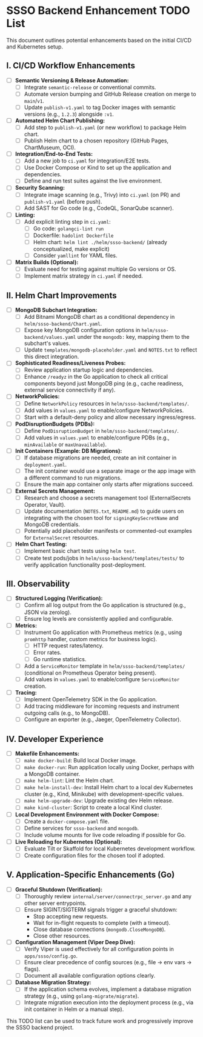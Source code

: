 # SSSO Backend Enhancement TODO List

This document outlines potential enhancements based on the initial CI/CD and Kubernetes setup.

## I. CI/CD Workflow Enhancements

-   [ ] **Semantic Versioning & Release Automation:**
    -   [ ] Integrate `semantic-release` or conventional commits.
    -   [ ] Automate version bumping and GitHub Release creation on merge to `main`/`v1`.
    -   [ ] Update `publish-v1.yaml` to tag Docker images with semantic versions (e.g., `1.2.3`) alongside `:v1`.
-   [ ] **Automated Helm Chart Publishing:**
    -   [ ] Add step to `publish-v1.yaml` (or new workflow) to package Helm chart.
    -   [ ] Publish Helm chart to a chosen repository (GitHub Pages, ChartMuseum, OCI).
-   [ ] **Integration/End-to-End Tests:**
    -   [ ] Add a new job to `ci.yaml` for integration/E2E tests.
    -   [ ] Use Docker Compose or Kind to set up the application and dependencies.
    -   [ ] Define and run test suites against the live environment.
-   [ ] **Security Scanning:**
    -   [ ] Integrate image scanning (e.g., Trivy) into `ci.yaml` (on PR) and `publish-v1.yaml` (before push).
    -   [ ] Add SAST for Go code (e.g., CodeQL, SonarQube scanner).
-   [ ] **Linting:**
    -   [ ] Add explicit linting step in `ci.yaml`:
        -   [ ] Go code: `golangci-lint run`
        -   [ ] Dockerfile: `hadolint Dockerfile`
        -   [ ] Helm chart: `helm lint ./helm/ssso-backend/` (already conceptualized, make explicit)
        -   [ ] Consider `yamllint` for YAML files.
-   [ ] **Matrix Builds (Optional):**
    -   [ ] Evaluate need for testing against multiple Go versions or OS.
    -   [ ] Implement matrix strategy in `ci.yaml` if needed.

## II. Helm Chart Improvements

-   [ ] **MongoDB Subchart Integration:**
    -   [ ] Add Bitnami MongoDB chart as a conditional dependency in `helm/ssso-backend/Chart.yaml`.
    -   [ ] Expose key MongoDB configuration options in `helm/ssso-backend/values.yaml` under the `mongodb:` key, mapping them to the subchart's values.
    -   [ ] Update `templates/mongodb-placeholder.yaml` and `NOTES.txt` to reflect this direct integration.
-   [ ] **Sophisticated Readiness/Liveness Probes:**
    -   [ ] Review application startup logic and dependencies.
    -   [ ] Enhance `/readyz` in the Go application to check all critical components beyond just MongoDB ping (e.g., cache readiness, external service connectivity if any).
-   [ ] **NetworkPolicies:**
    -   [ ] Define `NetworkPolicy` resources in `helm/ssso-backend/templates/`.
    -   [ ] Add values in `values.yaml` to enable/configure NetworkPolicies.
    -   [ ] Start with a default-deny policy and allow necessary ingress/egress.
-   [ ] **PodDisruptionBudgets (PDBs):**
    -   [ ] Define `PodDisruptionBudget` in `helm/ssso-backend/templates/`.
    -   [ ] Add values in `values.yaml` to enable/configure PDBs (e.g., `minAvailable` or `maxUnavailable`).
-   [ ] **Init Containers (Example: DB Migrations):**
    -   [ ] If database migrations are needed, create an init container in `deployment.yaml`.
    -   [ ] The init container would use a separate image or the app image with a different command to run migrations.
    -   [ ] Ensure the main app container only starts after migrations succeed.
-   [ ] **External Secrets Management:**
    -   [ ] Research and choose a secrets management tool (ExternalSecrets Operator, Vault).
    -   [ ] Update documentation (`NOTES.txt`, `README.md`) to guide users on integrating with the chosen tool for `signingKeySecretName` and MongoDB credentials.
    -   [ ] Potentially add placeholder manifests or commented-out examples for `ExternalSecret` resources.
-   [ ] **Helm Chart Testing:**
    -   [ ] Implement basic chart tests using `helm test`.
    -   [ ] Create test pods/jobs in `helm/ssso-backend/templates/tests/` to verify application functionality post-deployment.

## III. Observability

-   [ ] **Structured Logging (Verification):**
    -   [ ] Confirm all log output from the Go application is structured (e.g., JSON via zerolog).
    -   [ ] Ensure log levels are consistently applied and configurable.
-   [ ] **Metrics:**
    -   [ ] Instrument Go application with Prometheus metrics (e.g., using `promhttp` handler, custom metrics for business logic).
        -   [ ] HTTP request rates/latency.
        -   [ ] Error rates.
        -   [ ] Go runtime statistics.
    -   [ ] Add a `ServiceMonitor` template in `helm/ssso-backend/templates/` (conditional on Prometheus Operator being present).
    -   [ ] Add values in `values.yaml` to enable/configure `ServiceMonitor` creation.
-   [ ] **Tracing:**
    -   [ ] Implement OpenTelemetry SDK in the Go application.
    -   [ ] Add tracing middleware for incoming requests and instrument outgoing calls (e.g., to MongoDB).
    -   [ ] Configure an exporter (e.g., Jaeger, OpenTelemetry Collector).

## IV. Developer Experience

-   [ ] **Makefile Enhancements:**
    -   [ ] `make docker-build`: Build local Docker image.
    -   [ ] `make docker-run`: Run application locally using Docker, perhaps with a MongoDB container.
    -   [ ] `make helm-lint`: Lint the Helm chart.
    -   [ ] `make helm-install-dev`: Install Helm chart to a local dev Kubernetes cluster (e.g., Kind, Minikube) with development-specific values.
    -   [ ] `make helm-upgrade-dev`: Upgrade existing dev Helm release.
    -   [ ] `make kind-cluster`: Script to create a local Kind cluster.
-   [ ] **Local Development Environment with Docker Compose:**
    -   [ ] Create a `docker-compose.yaml` file.
    -   [ ] Define services for `ssso-backend` and `mongodb`.
    -   [ ] Include volume mounts for live code reloading if possible for Go.
-   [ ] **Live Reloading for Kubernetes (Optional):**
    -   [ ] Evaluate Tilt or Skaffold for local Kubernetes development workflow.
    -   [ ] Create configuration files for the chosen tool if adopted.

## V. Application-Specific Enhancements (Go)

-   [ ] **Graceful Shutdown (Verification):**
    -   [ ] Thoroughly review `internal/server/connectrpc_server.go` and any other server entrypoints.
    -   [ ] Ensure SIGINT/SIGTERM signals trigger a graceful shutdown:
        -   Stop accepting new requests.
        -   Wait for in-flight requests to complete (with a timeout).
        -   Close database connections (`mongodb.CloseMongoDB`).
        -   Close other resources.
-   [ ] **Configuration Management (Viper Deep Dive):**
    -   [ ] Verify Viper is used effectively for all configuration points in `apps/ssso/config.go`.
    -   [ ] Ensure clear precedence of config sources (e.g., file -> env vars -> flags).
    -   [ ] Document all available configuration options clearly.
-   [ ] **Database Migration Strategy:**
    -   [ ] If the application schema evolves, implement a database migration strategy (e.g., using `golang-migrate/migrate`).
    -   [ ] Integrate migration execution into the deployment process (e.g., via init container in Helm or a manual step).

This TODO list can be used to track future work and progressively improve the SSSO backend project.
